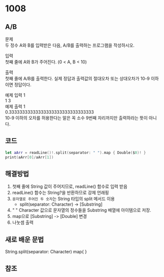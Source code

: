 # 1008
## A/B
문제      
두 정수 A와 B를 입력받은 다음, A/B를 출력하는 프로그램을 작성하시오.       
      
입력        
첫째 줄에 A와 B가 주어진다. (0 < A, B < 10)        
      
출력     
첫째 줄에 A/B를 출력한다. 실제 정답과 출력값의 절대오차 또는 상대오차가 10-9 이하이면 정답이다.     
      
예제 입력 1      
1 3     
예제 출력 1     
0.33333333333333333333333333333333     
10-9 이하의 오차를 허용한다는 말은 꼭 소수 9번째 자리까지만 출력하라는 뜻이 아니다.     
       
## 코드
```swift
let aArr = readLine()!.split(separator: " ").map { Double($0)! }
print(aArr[0]/aArr[1])
```

## 해결방법
1. 첫째 줄에 String 값이 주어지므로, readLine() 함수로 입력 받음      
2. readLine() 함수는 String?을 반환하므로 강제 언래핑     
3. `문자열로 주어진 두 숫자`는 String 타입의 split 메서드 이용      
    - split(separator: Character) -> [Substring]      
4. " " Character 값으로 문자열의 정수들을 Substring 배열에 아이템으로 저장.      
5. map으로 [Substring] -> [Double] 변경      
6. 나눗셈 출력     

## 새로 배운 문법
String.split(separator: Character)
map{ }

## 참조

